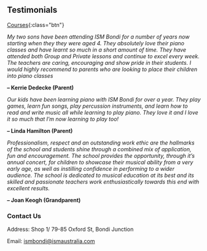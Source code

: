 ## Testimonials 

[Courses](junior.html){:class="btn"}

*My two sons have been attending ISM Bondi for a number of years now starting when they they were aged 4. They absolutely love their piano classes and have learnt so much in a short amount of time. They have attended both Group and Private lessons and continue to excel every week. The teachers are caring, encouraging and show pride in their students. I would highly recommend to parents who are looking to place their children into piano classes*

**– Kerrie Dedecke (Parent)**
 

*Our kids have been learning piano with ISM Bondi for over a year. They play games, learn fun songs, play percussion instruments, and learn how to read and write music all while learning to play piano. They love it and I love it so much that I’m now learning to play too!*

**– Linda Hamilton (Parent)**
 

*Professionalism, respect and an outstanding work ethic are the hallmarks of the school and students shine through a combined mix of application, fun and encouragement. The school provides the opportunity, through it’s annual concert, for children to showcase their musical ability from a very early age, as well as instilling confidence in performing to a wider audience.
The school is dedicated to musical education at its best and its skilled and passionate teachers work enthusiastically towards this end with excellent results.*

**– Joan Keogh (Grandparent)**


### Contact Us

Address: Shop 1/ 79-85 Oxford St, Bondi Junction

Email: ismbondi@ismaustralia.com
